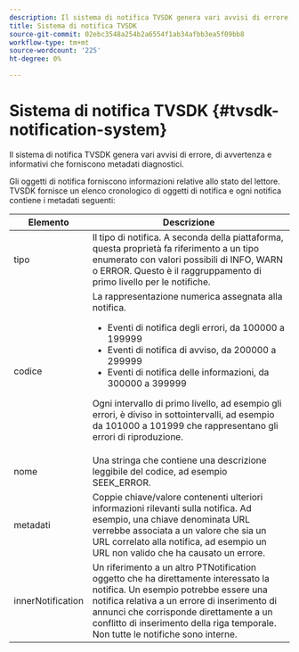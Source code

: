 ```yaml
---
description: Il sistema di notifica TVSDK genera vari avvisi di errore, di avvertenza e informativi che forniscono metadati diagnostici.
title: Sistema di notifica TVSDK
source-git-commit: 02ebc3548a254b2a6554f1ab34afbb3ea5f09bb8
workflow-type: tm+mt
source-wordcount: '225'
ht-degree: 0%

---
```


# Sistema di notifica TVSDK {#tvsdk-notification-system}

Il sistema di notifica TVSDK genera vari avvisi di errore, di avvertenza e informativi che forniscono metadati diagnostici.

Gli oggetti di notifica forniscono informazioni relative allo stato del lettore. TVSDK fornisce un elenco cronologico di oggetti di notifica e ogni notifica contiene i metadati seguenti:

<table frame="all" colsep="1" rowsep="1" id="table_DBA8CACF02DB4AF2B053E560850B49CE"> 
 <thead> 
  <tr rowsep="1"> 
   <th colname="1" class="entry"> Elemento </th> 
   <th colname="2" class="entry"> Descrizione </th> 
  </tr> 
 </thead>
 <tbody> 
  <tr rowsep="1"> 
   <td colname="1"><span class="codeph"> tipo</span> </td> 
   <td colname="2"> Il tipo di notifica. A seconda della piattaforma, questa proprietà fa riferimento a un tipo enumerato con valori possibili di INFO, WARN o ERROR. Questo è il raggruppamento di primo livello per le notifiche. </td> 
  </tr> 
  <tr rowsep="1"> 
   <td colname="1"><span class="codeph"> codice</span> </td> 
   <td colname="2">La rappresentazione numerica assegnata alla notifica. 
    <ul id="ul_31AB497C6FFA452496DD09B0D78687B9"> 
     <li id="li_53E75022C50246E0982E315D04EFD8B3">Eventi di notifica degli errori, da 100000 a 199999 </li> 
     <li id="li_11AE91D1325E4F718228E662C9C55F9A">Eventi di notifica di avviso, da 200000 a 299999 </li> 
     <li id="li_6D3EA03845294DC2BAD1ACF507639E51">Eventi di notifica delle informazioni, da 300000 a 399999 </li> 
    </ul> <p>Ogni intervallo di primo livello, ad esempio gli errori, è diviso in sottointervalli, ad esempio da 101000 a 101999 che rappresentano gli errori di riproduzione. </p> </td> 
  </tr> 
  <tr rowsep="1"> 
   <td colname="1"><span class="codeph"> nome</span> </td> 
   <td colname="2">Una stringa che contiene una descrizione leggibile del codice, ad esempio <span class="codeph"> SEEK_ERROR</span>. </td> 
  </tr> 
  <tr rowsep="1"> 
   <td colname="1"><span class="codeph"> metadati</span> </td> 
   <td colname="2">Coppie chiave/valore contenenti ulteriori informazioni rilevanti sulla notifica. Ad esempio, una chiave denominata <span class="codeph"> URL</span> verrebbe associata a un valore che sia un URL correlato alla notifica, ad esempio un URL non valido che ha causato un errore. </td> 
  </tr> 
  <tr rowsep="0"> 
   <td colname="1"><span class="codeph"> innerNotification</span> </td> 
   <td colname="2">Un riferimento a un altro <span class="codeph"> PTNotification</span> oggetto che ha direttamente interessato la notifica. Un esempio potrebbe essere una notifica relativa a un errore di inserimento di annunci che corrisponde direttamente a un conflitto di inserimento della riga temporale. Non tutte le notifiche sono interne. </td> 
  </tr> 
 </tbody> 
</table>
